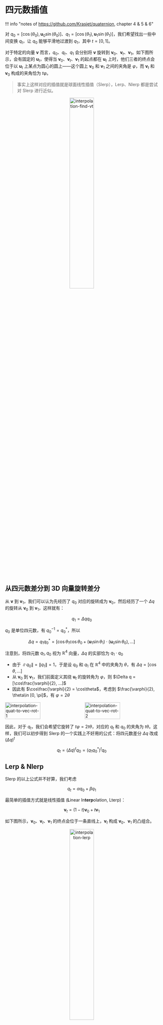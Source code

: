 <link rel="stylesheet" href="../../../../css/counter.css" />

# 四元数插值

!!! info "notes of https://github.com/Krasjet/quaternion, chapter 4 & 5 & 6"

对 $q_0=[\cos(\theta_0), \mathbf{u}_0\sin(\theta_0)]$、$q_1=[\cos(\theta_1), \mathbf{u}_1\sin(\theta_1)]$，我们希望找出一些中间变换 $q_t$，让 $q_0$ 能够平滑地过渡到 $q_1$，其中 $t=[0, 1]$。

对于特定的向量 $\mathbf{v}$ 而言，$q_0$、$q_t$、$q_1$ 会分别将 $\mathbf{v}$ 旋转到 $\mathbf{v}_0$、$\mathbf{v}_t$、$\mathbf{v}_1$。如下图所示，会有固定的 $\mathbf{u}_t$，使得当 $\mathbf{v}_0$、$\mathbf{v}_t$、$\mathbf{v}_1$ 的起点都在 $\mathbf{u}_t$ 上时，他们三者的终点会位于以 $\mathbf{u}_t$ 上某点为圆心的圆上——这个圆上 $\mathbf{v}_0$ 和 $\mathbf{v}_1$ 之间的夹角是 $\varphi$，而 $\mathbf{v}_t$ 和 $\mathbf{v}_0$ 构成的夹角恰为 $t\varphi$。

> 事实上这样对应的插值就是球面线性插值（Slerp），Lerp、Nlerp 都是尝试对 Slerp 进行近似。

<div style="text-align:center;">
    <img src="../../../imgs/quaternion/interpolation-find-vt.svg" alt="interpolation-find-vt" style="width: 40%;">
</div>

## 从四元数差分到 3D 向量旋转差分

从 $\mathbf{v}$ 到 $\mathbf{v}_1$，我们可以认为先经历了 $q_0$ 对应的旋转成为 $\mathbf{v}_0$，然后经历了一个 $\Delta q$ 的旋转从 $\mathbf{v}_0$ 到 $\mathbf{v}_1$，这样就有：

$$
q_1 = \Delta q q_0
$$

$q_0$ 是单位四元数，有 $q_0^{-1} = q_0^*$，所以

$$
\Delta q = q_1 q_0^* = [\cos\theta_1\cos\theta_0 + (\mathbf{u}_1\sin\theta_1)\cdot (\mathbf{u}_0\sin\theta_0), ...]
$$

注意到，将四元数 $q_1, q_0$ 视为 $\mathbb{R}^4$ 向量，$\Delta q$ 的实部恰为 $q_1\cdot q_0$

- 由于 $\|q_0\|=\|q_1\|=1$，于是设 $q_0$ 和 $q_1$ 在 $\mathbb{R}^4$ 中的夹角为 $\theta$，有 $\Delta q = [\cos\theta, ...]$
- 从 $\mathbf{v}_0$ 到 $\mathbf{v}_1$，我们前面定义其绕 $\mathbf{u}_t$ 的旋转角为 $\varphi$，则 $\Delta q = [\cos\frac{\varphi}{2}, ...]$
- 因此有 $\cos\frac{\varphi}{2} = \cos\theta$，考虑到 $\frac{\varphi}{2}, \theta\in [0, \pi]$，有 $\varphi = 2\theta$

<div style="display: flex; justify-content: space-between;">
    <img src="../../../imgs/quaternion/interpolation-quat-to-vec-rot-1.svg" alt="interpolation-quat-to-vec-rot-1" style="width: 48%;">
    <img src="../../../imgs/quaternion/interpolation-quat-to-vec-rot-2.svg" alt="interpolation-quat-to-vec-rot-2" style="width: 48%;">
</div>

因此，对于 $q_t$，我们会希望它旋转了 $t\varphi = 2t\theta$，对应的 $q_t$ 和 $q_0$ 的夹角为 $t\theta$。这样，我们可以初步得到 Slerp 的一个实践上不好用的公式：将四元数差分 $\Delta q$ 改成 $(\Delta q)^t$

$$
q_t = (\Delta q)^tq_0 = (q_1q_0^*)^tq_0
$$

## Lerp & Nlerp

Slerp 的以上公式并不好算，我们考虑

$$
q_t = \alpha q_0 + \beta q_1
$$

最简单的插值方式就是线性插值 (**L**inear In**terp**olation, Lterp)：

$$
\mathbf{v}_t = (1-t)\mathbf{v}_0 + t\mathbf{v}_1
$$

如下图所示，$\mathbf{v}_0$、$\mathbf{v}_t$、$\mathbf{v}_1$ 的终点会位于一条直线上，$\mathbf{v}_t$ 构成 $\mathbf{v}_0$、$\mathbf{v}_1$ 的凸组合。

<div style="text-align:center;">
    <img src="../../../imgs/quaternion/interpolation-lerp.svg" alt="interpolation-lerp" style="width: 40%;">
</div>

直接迁移，我们能得到 Lerp 插值公式：

!!! abstract "Lerp"
    $$
    q_t = t q_0 + (1-t) q_1
    $$

然而 Lerp 存在的问题是它插出来的 $q_t$ 一般不是一个单位四元数，因此进行正规化 (Normalization) 修正，得到 Nlerp (**N**ormalized **L**inear Int**erp**olation)公式：

!!! abstract "Nlerp"
    $$
    q_t = \frac{t q_0 + (1-t) q_1}{\|t q_0 + (1-t) q_1\|}
    $$

Nlerp 的问题是当需要插值的弧比较大时，$\mathbf{v}_t$ 的角速度会有明显的变化。如下图所示，$t=0$ 到 $t=0.25$ 的弧就比 $t=0.25$ 到 $t=0.5$ 的弧短很多。$0$ 到 $0.5$，角速度会逐渐增大；$0.5$ 到 $1$，角速度会逐渐减小。

<div style="text-align:center;">
    <img src="../../../imgs/quaternion/interpolation-Nlerp-problem.svg" alt="interpolation-Nlerp-problem" style="width: 40%;">
</div>

## Slerp

球面线性插值 (**S**pherical **L**inear Int**erp**olation, Slerp) 能够保证插值的四元数是单位四元数，且角速度是恒定的。

<div style="text-align:center;">
    <img src="../../../imgs/quaternion/interpolation-Slerp.svg" alt="interpolation-Slerp" style="width: 40%;">
</div>

我们想要把 $\mathbf{v}_t$ 表示为 $\mathbf{v}_1$ 和 $\mathbf{v}_0$ 的线性组合，即

$$
\mathbf{v}_t = \alpha \mathbf{v}_0 + \beta \mathbf{v}_1
$$

因此 $\mathbf{v}_t$, $\alpha \mathbf{v}_0$ 和 $\beta \mathbf{v}_1$ 构成一个三角形

<div style="text-align:center;">
    <img src="../../../imgs/quaternion/interpolation-Slerp-triangle.svg" alt="interpolation-Slerp-triangle" style="width: 50%;">
</div>

设 $\|\mathbf{v}_t\|= \|\mathbf{v}_1\| = \|\mathbf{v}_0\| = r$，根据正弦定理有

$$
\frac{r}{\sin \theta} = \frac{\beta r}{\sin(t\theta)} = \frac{\alpha r}{\sin((1-t)\theta)}
\Rightarrow \alpha = \frac{\sin((1-t)\theta)}{\sin\theta}, \beta = \frac{\sin(t\theta)}{\sin\theta}
$$

将 $\mathbf{v}$ 换成 $q$，可以得到 Slerp 公式：

!!! abstract "Slerp"

    $$
    q_t = \frac{\sin((1-t)\theta)}{\sin\theta}q_0 + \frac{\sin(t\theta)}{\sin\theta}q_1,\quad \theta = \cos^{-1}(q_0\cdot q_1)
    $$

在运算效率方面，这个公式会比之前利用幂运算的公式要高效很多，但是仍然涉及到三个三角函数以及一个反三角函数的运算，所以还是会比 Nlerp 要慢一点。如果要插值的角度比较小的话，Nlerp 其实相对于 Slerp 的误差并没有那么大，为了提高效率，我们经常会使用 Nlerp 来代替 Slerp。

> 也能用一些数值分析的方法来近似并优化四元数的 Slerp，可以在一些图形引擎的源代码中找到一些例子

具体实现中，我们还需要注意以下两个问题：

!!! warning "小心除零"
    除了效率问题之外，我们在实现 Slerp 时要注意，如果单位四元数之间的夹角 $\theta$ 非常小，那么 $\sin\theta$ 可能会由于浮点数的误差被近似为 0.0，从而导致除以 0 的错误。
    
    因此我们在实施 Slerp 之前，需要检查两个四元数的夹角是否过小（或者完全相同），如果过小我们就必须改用 Nlerp 对两个四元数进行插值，这时候 Nlerp 的误差非常小所以基本不会与真正的 Slerp 有什么区别。

!!! warning "双倍覆盖带来的问题"
    插值时应当寻找弧面最短路径，由于双倍覆盖的存在，如果 $q_0$ 和 $q_1$ 成钝角，那么 $q_0$ 和 $q_1$ 的 等效四元数 $-q_1$ 成锐角，更符合弧面最短路径。

    <div style="text-align:center;">
        <img src="../../../imgs/quaternion/interpolation-Slerp-double-cover.svg" alt="interpolation-Slerp-double-cover" style="width: 40%;">
    </div>

    因此，首先检查若 $q_0\cdot q_1 < 0$，则将 $q_1$ 取为 $-q_1$，再算夹角 $\theta$ 进行插值。

    > 当然，取 $q_0$ 为 $-q_0$ 也是可以的

## Squad

Slerp 虽然实现了 $q_0$ 到 $q_1$ 的固定角速度的插值，但是如果依次在 $q_0, q_1, q_2, q_3$ 之间插值，在切换点会出现角速度的突变。我们希望以**牺牲固定角速度**为条件，让插值的曲线不仅是连续的（$C^0$ 连续），其一阶甚至更高阶导数也能是连续的（$C^1$ 甚至 $C^n$ 连续）。

球面四边形插值 (**S**pherical and **quad**rangle, Squad) 是一种解决方案，据说它由 Ken Shoemake 在 1987 年提出（这篇 paper 已经找不到了）。

### 三次 Bézier 曲线

对于一系列向量 $\mathbf{v}_0, \mathbf{v}_1, \mathbf{v}_2, \mathbf{v}_n$，我们分段对 $\mathbf{v}_i, \mathbf{v}_{i+1}$ 进行插值，将会涉及三次 Bézier 曲线 (Cube Bézier Curve) 。这个算法需要生成中间的两个控制点 $\mathbf{s}_{i-(i+1)-0}$ 和 $\mathbf{s}_{i-(i+1)-1}$，这两个控制点的生成需要借助 $\mathbf{v}_{i-1}$ 和 $\mathbf{v}_{i+2}$ 的信息。

为了让曲线是 $C^1$ 的，每个中间点的两个控制点将会分列其左右两侧，而端点的控制点可以直接取其本身。这样，我们将 $\mathbf{v}_i$, $\mathbf{s}_{i-(i+1)-0}$, $\mathbf{s}_{i-(i+1)-1}$, $\mathbf{v}_{i+1}$ 重新编号为 $\mathbf{v}_0, \mathbf{v}_1, \mathbf{v}_2, \mathbf{v}_3$，思考从 $\mathbf{v}_0$ 到 $\mathbf{v}_3$ 的插值。

这里我们略去包括 **de Casteljau 算法**在内的推理过程，直接给出

$$
\operatorname{Bézier}(\mathbf{v}_0, \mathbf{v}_1, \mathbf{v}_2, \mathbf{v}_3; t) = (1-t)^3\mathbf{v}_0 + 3(1-t)^2t\mathbf{v}_1 + 3(1-t)t^2\mathbf{v}_2 + t^3\mathbf{v}_3
$$

将 Slerp 简写为 S，则对应的 SBézier 插值为

$$
\operatorname{SBézier}(q_0, q_1, q_2, q_3; t) = S(S(S(q_0, q_1; t), S(q_1, q_2; t); t), S(S(q_1, q_2; t), S(q_2, q_3; t); t); t)
$$

一次 Slerp 需要使用 4 次三角函数，这样两个点之间插值就需要 7 个 Slerp，性能影响过大。Squad 是对其的一种近似，这里依然省略其推导，有

!!! abstract "Squad"
    $$
    \operatorname{Squad}(q_0, q_1, q_2, q_3; t) = \operatorname{Slerp}(\operatorname{Slerp}(q_0, q_3; t), \operatorname{Slerp}(q_1, q_2; t); 2t(1-t))
    $$


可以写作指数形式，方便一些分析

$$
\operatorname{Squad}(q_0, q_1, q_2, q_3; t) = \left\{\operatorname{Slerp}(q_1, q_2; t)[\operatorname{Slerp}(q_0, q_3; t)]^*\right\}^{2t(1-t)}\operatorname{Slerp}(q_1, q_2; t)
$$

### Quad 应用

一个关键问题是如何生成控制点。我们希望 $q_{i-1}$ 和 $q_i$ 插值在 $t=1$ 处的导数，和 $q_i$ 和 $q_{i+1}$ 插值在 $t=0$ 处的导数相等。省略一系列推导，我们有

$$
s_i = q_i\exp\left(-\frac{\log(q_i^*q_{i-1}) + \log(q_i^*q_{i+1})}{4}\right)
$$

注意，和三次 Bézier 曲线不同，这里 $q_i$ 对应的控制点不管在左侧还是右侧都是 $s_i$。

与两个四元数之间的插值一样，Squad 同样会受到双重覆盖的影响。我们在计算中间控制点和插值之前，需要先选中一个四元数，比如说 $q_i$，检测它与其它三个四元数之间的夹角，如果是钝角就翻转，将插值的路线减到最小。
